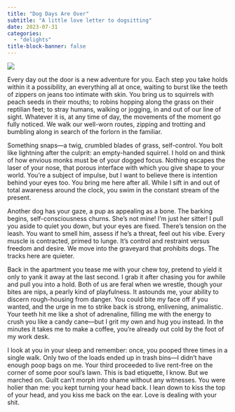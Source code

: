 ```yaml
---
title: "Dog Days Are Over"
subtitle: "A little love letter to dogsitting"
date: 2023-07-31
categories:
  - "delights"
title-block-banner: false
---
```


![](https://substackcdn.com/image/fetch/f_auto,q_auto:good,fl_progressive:steep/https%3A%2F%2Fsubstack-post-media.s3.amazonaws.com%2Fpublic%2Fimages%2Fca42c8f1-0364-4496-af61-3c7f8b4c52d8_3022x2741.jpeg)

Every day out the door is a new adventure for you. Each step you take holds within it a possibility, an everything all at once, waiting to burst like the teeth of zippers on jeans too intimate with skin. You bring us to squirrels with peach seeds in their mouths; to robins hopping along the grass on their reptilian feet; to stray humans, walking or jogging, in and out of our line of sight. Whatever it is, at any time of day, the movements of the moment go fully noticed. We walk our well-worn routes, zipping and trotting and bumbling along in search of the forlorn in the familiar.

Something snaps—a twig, crumbled blades of grass, self-control. You bolt like lightning after the culprit: an empty-handed squirrel. I hold on and think of how envious monks must be of your dogged focus. Nothing escapes the laser of your nose, that porous interface with which you give shape to your world. You’re a subject of impulse, but I want to believe there is intention behind your eyes too. You bring me here after all. While I sift in and out of total awareness around the clock, you swim in the constant stream of the present.

Another dog has your gaze, a pup as appealing as a bone. The barking begins, self-consciousness churns. She’s not mine! I’m just her sitter! I pull you aside to quiet you down, but your eyes are fixed. There’s tension on the leash. You want to smell him, assess if he’s a threat, feel out his vibe. Every muscle is contracted, primed to lunge. It’s control and restraint versus freedom and desire. We move into the graveyard that prohibits dogs. The tracks here are quieter.

Back in the apartment you tease me with your chew toy, pretend to yield it only to yank it away at the last second. I grab it after chasing you for awhile and pull you into a hold. Both of us are feral when we wrestle, though your bites are nips, a pearly kind of playfulness. It astounds me, your ability to discern rough-housing from danger. You could bite my face off if you wanted, and the urge in me to strike back is strong, enlivening, animalistic. Your teeth hit me like a shot of adrenaline, filling me with the energy to crush you like a candy cane—but I grit my own and hug you instead. In the minutes it takes me to make a coffee, you’re already out cold by the foot of my work desk.

I look at you in your sleep and remember: once, you pooped three times in a single walk. Only two of the loads ended up in trash bins—I didn’t have enough poop bags on me. Your third proceeded to live rent-free on the corner of some poor soul’s lawn. This is bad etiquette, I know. But we marched on. Guilt can’t morph into shame without any witnesses. You were holier than me: you kept turning your head back. I lean down to kiss the top of your head, and you kiss me back on the ear. Love is dealing with your shit.
